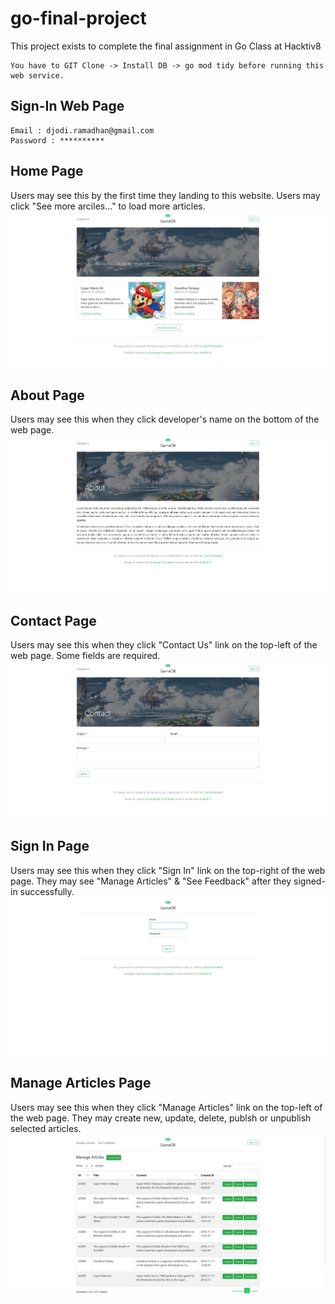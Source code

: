 # go-final-project

This project exists to complete the final assignment in Go Class at Hacktiv8

```
You have to GIT Clone -> Install DB -> go mod tidy before running this web service.
```

## Sign-In Web Page
```Sign-In Web Page
Email : djodi.ramadhan@gmail.com
Password : **********
```

## Home Page
Users may see this by the first time they landing to this website. Users may click "See more arciles..." to load more articles.
![Repo List](screenshots/home.JPG)

## About Page
Users may see this when they click developer's name on the bottom of the web page.
![Repo List](screenshots/about.JPG)

## Contact Page
Users may see this when they click "Contact Us" link on the top-left of the web page. Some fields are required.
![Repo List](screenshots/contact.JPG)

## Sign In Page
Users may see this when they click "Sign In" link on the top-right of the web page. They may see "Manage Articles" & "See Feedback" after they signed-in successfully.
![Repo List](screenshots/sign-in.JPG)

## Manage Articles Page
Users may see this when they click "Manage Articles" link on the top-left of the web page. They may create new, update, delete, publsh or unpublish selected articles.
![Repo List](screenshots/manage-articles.JPG)
